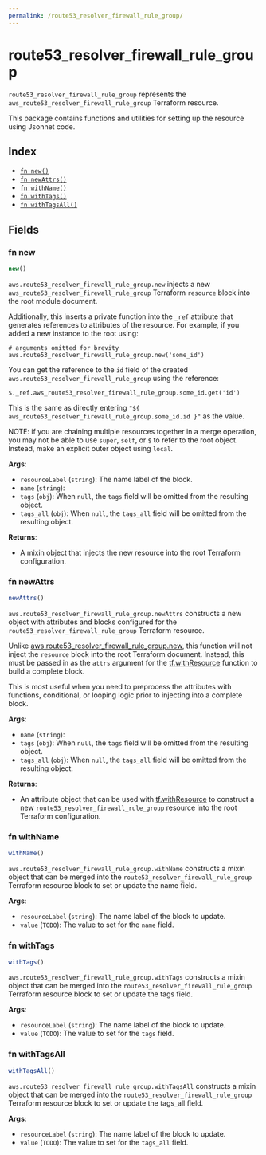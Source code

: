 ```yaml
---
permalink: /route53_resolver_firewall_rule_group/
---
```


# route53_resolver_firewall_rule_group

`route53_resolver_firewall_rule_group` represents the `aws_route53_resolver_firewall_rule_group` Terraform resource.



This package contains functions and utilities for setting up the resource using Jsonnet code.


## Index

* [`fn new()`](#fn-new)
* [`fn newAttrs()`](#fn-newattrs)
* [`fn withName()`](#fn-withname)
* [`fn withTags()`](#fn-withtags)
* [`fn withTagsAll()`](#fn-withtagsall)

## Fields

### fn new

```ts
new()
```


`aws.route53_resolver_firewall_rule_group.new` injects a new `aws_route53_resolver_firewall_rule_group` Terraform `resource`
block into the root module document.

Additionally, this inserts a private function into the `_ref` attribute that generates references to attributes of the
resource. For example, if you added a new instance to the root using:

    # arguments omitted for brevity
    aws.route53_resolver_firewall_rule_group.new('some_id')

You can get the reference to the `id` field of the created `aws.route53_resolver_firewall_rule_group` using the reference:

    $._ref.aws_route53_resolver_firewall_rule_group.some_id.get('id')

This is the same as directly entering `"${ aws_route53_resolver_firewall_rule_group.some_id.id }"` as the value.

NOTE: if you are chaining multiple resources together in a merge operation, you may not be able to use `super`, `self`,
or `$` to refer to the root object. Instead, make an explicit outer object using `local`.

**Args**:
  - `resourceLabel` (`string`): The name label of the block.
  - `name` (`string`): 
  - `tags` (`obj`):  When `null`, the `tags` field will be omitted from the resulting object.
  - `tags_all` (`obj`):  When `null`, the `tags_all` field will be omitted from the resulting object.

**Returns**:
- A mixin object that injects the new resource into the root Terraform configuration.


### fn newAttrs

```ts
newAttrs()
```


`aws.route53_resolver_firewall_rule_group.newAttrs` constructs a new object with attributes and blocks configured for the `route53_resolver_firewall_rule_group`
Terraform resource.

Unlike [aws.route53_resolver_firewall_rule_group.new](#fn-route53resolverfirewallrulegroupnew), this function will not inject the `resource`
block into the root Terraform document. Instead, this must be passed in as the `attrs` argument for the
[tf.withResource](https://github.com/tf-libsonnet/core/tree/main/docs#fn-withresource) function to build a complete block.

This is most useful when you need to preprocess the attributes with functions, conditional, or looping logic prior to
injecting into a complete block.

**Args**:
  - `name` (`string`): 
  - `tags` (`obj`):  When `null`, the `tags` field will be omitted from the resulting object.
  - `tags_all` (`obj`):  When `null`, the `tags_all` field will be omitted from the resulting object.

**Returns**:
  - An attribute object that can be used with [tf.withResource](https://github.com/tf-libsonnet/core/tree/main/docs#fn-withresource) to construct a new `route53_resolver_firewall_rule_group` resource into the root Terraform configuration.


### fn withName

```ts
withName()
```

`aws.route53_resolver_firewall_rule_group.withName` constructs a mixin object that can be merged into the `route53_resolver_firewall_rule_group`
Terraform resource block to set or update the name field.



**Args**:
  - `resourceLabel` (`string`): The name label of the block to update.
  - `value` (`TODO`): The value to set for the `name` field.


### fn withTags

```ts
withTags()
```

`aws.route53_resolver_firewall_rule_group.withTags` constructs a mixin object that can be merged into the `route53_resolver_firewall_rule_group`
Terraform resource block to set or update the tags field.



**Args**:
  - `resourceLabel` (`string`): The name label of the block to update.
  - `value` (`TODO`): The value to set for the `tags` field.


### fn withTagsAll

```ts
withTagsAll()
```

`aws.route53_resolver_firewall_rule_group.withTagsAll` constructs a mixin object that can be merged into the `route53_resolver_firewall_rule_group`
Terraform resource block to set or update the tags_all field.



**Args**:
  - `resourceLabel` (`string`): The name label of the block to update.
  - `value` (`TODO`): The value to set for the `tags_all` field.
